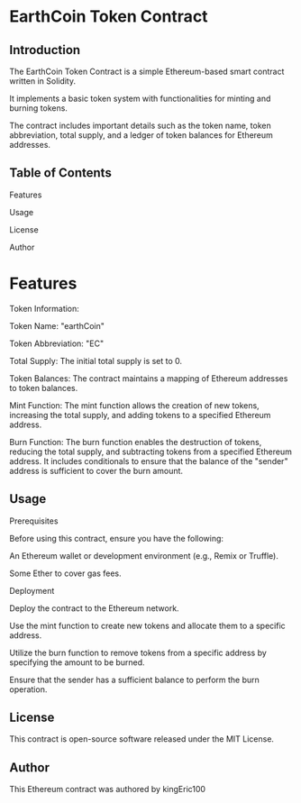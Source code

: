 # EarthCoin Token Contract

## Introduction

The EarthCoin Token Contract is a simple Ethereum-based smart contract written in Solidity.

It implements a basic token system with functionalities for minting and burning tokens.

The contract includes important details such as the token name, token abbreviation, total supply, and a ledger of token balances for Ethereum addresses.

## Table of Contents

Features

Usage

License

Author

# Features

Token Information:

Token Name: "earthCoin"

Token Abbreviation: "EC"

Total Supply: The initial total supply is set to 0.

Token Balances: The contract maintains a mapping of Ethereum addresses to token balances.

Mint Function: The mint function allows the creation of new tokens, increasing the total supply, and adding tokens to a specified Ethereum address.

Burn Function: The burn function enables the destruction of tokens, reducing the total supply, and subtracting tokens from a specified Ethereum address. 
It includes conditionals to ensure that the balance of the "sender" address is sufficient to cover the burn amount.

## Usage

Prerequisites

Before using this contract, ensure you have the following:

An Ethereum wallet or development environment (e.g., Remix or Truffle).

Some Ether to cover gas fees.

Deployment

Deploy the contract to the Ethereum network.

Use the mint function to create new tokens and allocate them to a specific address.

Utilize the burn function to remove tokens from a specific address by specifying the amount to be burned. 

Ensure that the sender has a sufficient balance to perform the burn operation.

## License

This contract is open-source software released under the MIT License. 

## Author

This Ethereum contract was authored by kingEric100
